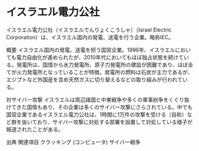 # イスラエル電力公社

イスラエル電力公社（イスラエルでんりょくこうしゃ）（Israel Electric Corporation）は、イスラエル国内の発電、送電を行う企業。略称IEC。

概要
イスラエル国内の発電、送電を担う国営企業。1996年、イスラエルにおいても電力自由化が進められたが、2010年代においてもほぼ独占状態を続けている。発電所は、国情から水力発電所、原子力発電所の建設が困難であり、ほぼ全てが火力発電所となっていることが特徴。発電所の燃料は石炭が主力であるが、エジプトなど外国産を含め天然ガスに切り替えるなどの取り組みが行われている。

対サイバー攻撃
イスラエルは周辺諸国と中東戦争や多くの軍事紛争をくぐり抜けてきた国情もあり、その企業は多くのサイバー攻撃にさらされている。中でも国営企業であるイスラエル電力公社は、1時間に1万件の攻撃を受ける（自称）など群を抜いており、サイバー攻撃に対処する部署を設置して対処している様子が報道されたことがある。

出典
関連項目
クラッキング (コンピュータ)
サイバー戦争